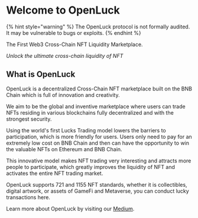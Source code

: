 # Welcome to OpenLuck

{% hint style="warning" %}
The OpenLuck protocol is not formally audited. It may be vulnerable to bugs or exploits.
{% endhint %}

The First Web3 Cross-Chain NFT Liquidity Marketplace.

_Unlock the ultimate cross-chain liquidity of NFT_

## What is OpenLuck


OpenLuck is a decentralized Cross-Chain NFT marketplace built on the BNB Chain which is full of innovation and creativity. 

We aim to be the global and inventive marketplace where users can trade NFTs residing in various blockchains fully decentralized and with the strongest security.

Using the world's first Lucks Trading model lowers the barriers to participation, which is more friendly for users. Users only need to pay for an extremely low cost on BNB Chain and then can have the opportunity to win the valuable NFTs on Ethereum and BNB Chain.

This innovative model makes NFT trading very interesting and attracts more people to participate, which greatly improves the liquidity of NFT and activates the entire NFT trading market.

OpenLuck supports 721 and 1155 NFT standards, whether it is collectibles, digital artwork, or assets of GameFi and Metaverse, you can conduct lucky transactions here.



Learn more about OpenLuck by visiting our [Medium](https://medium.com/@openluck).
